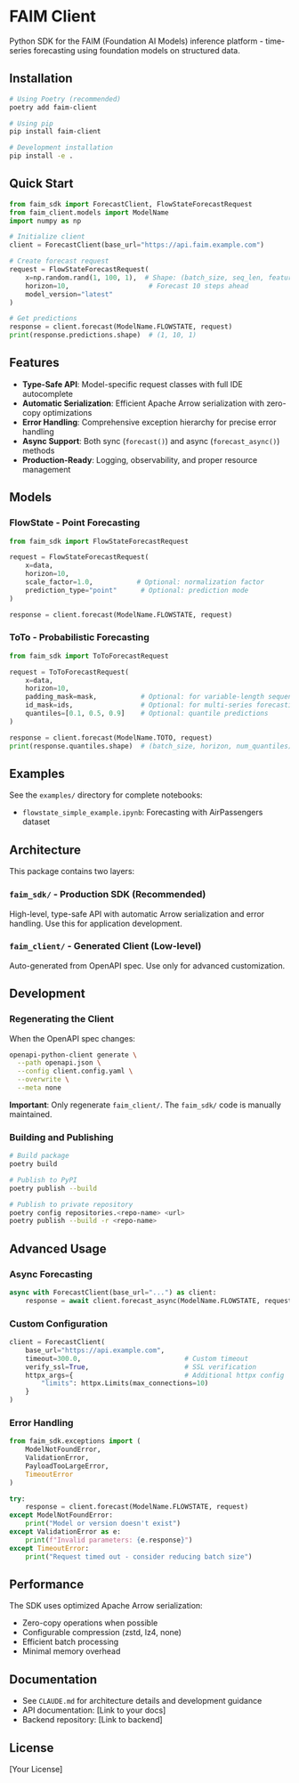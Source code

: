 # FAIM Client

Python SDK for the FAIM (Foundation AI Models) inference platform - time-series forecasting using foundation models on structured data.

## Installation

```bash
# Using Poetry (recommended)
poetry add faim-client

# Using pip
pip install faim-client

# Development installation
pip install -e .
```

## Quick Start

```python
from faim_sdk import ForecastClient, FlowStateForecastRequest
from faim_client.models import ModelName
import numpy as np

# Initialize client
client = ForecastClient(base_url="https://api.faim.example.com")

# Create forecast request
request = FlowStateForecastRequest(
    x=np.random.rand(1, 100, 1),  # Shape: (batch_size, seq_len, features)
    horizon=10,                    # Forecast 10 steps ahead
    model_version="latest"
)

# Get predictions
response = client.forecast(ModelName.FLOWSTATE, request)
print(response.predictions.shape)  # (1, 10, 1)
```

## Features

- **Type-Safe API**: Model-specific request classes with full IDE autocomplete
- **Automatic Serialization**: Efficient Apache Arrow serialization with zero-copy optimizations
- **Error Handling**: Comprehensive exception hierarchy for precise error handling
- **Async Support**: Both sync (`forecast()`) and async (`forecast_async()`) methods
- **Production-Ready**: Logging, observability, and proper resource management

## Models

### FlowState - Point Forecasting

```python
from faim_sdk import FlowStateForecastRequest

request = FlowStateForecastRequest(
    x=data,
    horizon=10,
    scale_factor=1.0,           # Optional: normalization factor
    prediction_type="point"      # Optional: prediction mode
)

response = client.forecast(ModelName.FLOWSTATE, request)
```

### ToTo - Probabilistic Forecasting

```python
from faim_sdk import ToToForecastRequest

request = ToToForecastRequest(
    x=data,
    horizon=10,
    padding_mask=mask,           # Optional: for variable-length sequences
    id_mask=ids,                 # Optional: for multi-series forecasting
    quantiles=[0.1, 0.5, 0.9]    # Optional: quantile predictions
)

response = client.forecast(ModelName.TOTO, request)
print(response.quantiles.shape)  # (batch_size, horizon, num_quantiles)
```

## Examples

See the `examples/` directory for complete notebooks:
- `flowstate_simple_example.ipynb`: Forecasting with AirPassengers dataset

## Architecture

This package contains two layers:

### `faim_sdk/` - Production SDK (Recommended)
High-level, type-safe API with automatic Arrow serialization and error handling.
Use this for application development.

### `faim_client/` - Generated Client (Low-level)
Auto-generated from OpenAPI spec. Use only for advanced customization.

## Development

### Regenerating the Client

When the OpenAPI spec changes:

```bash
openapi-python-client generate \
  --path openapi.json \
  --config client.config.yaml \
  --overwrite \
  --meta none
```

**Important**: Only regenerate `faim_client/`. The `faim_sdk/` code is manually maintained.

### Building and Publishing

```bash
# Build package
poetry build

# Publish to PyPI
poetry publish --build

# Publish to private repository
poetry config repositories.<repo-name> <url>
poetry publish --build -r <repo-name>
```

## Advanced Usage

### Async Forecasting

```python
async with ForecastClient(base_url="...") as client:
    response = await client.forecast_async(ModelName.FLOWSTATE, request)
```

### Custom Configuration

```python
client = ForecastClient(
    base_url="https://api.example.com",
    timeout=300.0,                          # Custom timeout
    verify_ssl=True,                        # SSL verification
    httpx_args={                            # Additional httpx config
        "limits": httpx.Limits(max_connections=10)
    }
)
```

### Error Handling

```python
from faim_sdk.exceptions import (
    ModelNotFoundError,
    ValidationError,
    PayloadTooLargeError,
    TimeoutError
)

try:
    response = client.forecast(ModelName.FLOWSTATE, request)
except ModelNotFoundError:
    print("Model or version doesn't exist")
except ValidationError as e:
    print(f"Invalid parameters: {e.response}")
except TimeoutError:
    print("Request timed out - consider reducing batch size")
```

## Performance

The SDK uses optimized Apache Arrow serialization:
- Zero-copy operations when possible
- Configurable compression (zstd, lz4, none)
- Efficient batch processing
- Minimal memory overhead

## Documentation

- See `CLAUDE.md` for architecture details and development guidance
- API documentation: [Link to your docs]
- Backend repository: [Link to backend]

## License

[Your License]